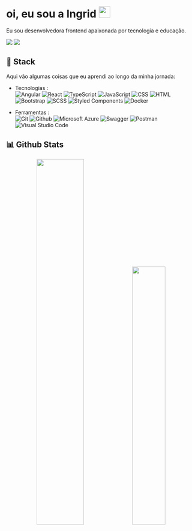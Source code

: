 # oi, eu sou a Ingrid <img src="https://imgur.com/C7PX4kM.gif" height="30px" width="30px">

Eu sou desenvolvedora frontend apaixonada por tecnologia e educação.

<a href="https://www.linkedin.com/in/midoriobana/"><img src="https://img.shields.io/badge/-Linkedin-0077B5?style=flat-square&logo=linkedin&logoColor=white"/></a>
<a href="mailto:ingridmidori@live.com?"><img src="https://img.shields.io/badge/-ingridmidori@live.com-0078D4?style=flat&logo=microsoft-outlook&logoColor=white"/></a>


## 🧰 Stack

Aqui vão algumas coisas que eu aprendi ao longo da minha jornada:

- Tecnologias : <br />
![Angular](https://img.shields.io/badge/-Angular-05122A?style=flat&logo=angular&logoColor=DD0031)
![React](https://img.shields.io/badge/-React-05122A?style=flat&logo=react)
![TypeScript](https://img.shields.io/badge/Typescript-05122A.svg?style=flat&logo=typescript)
![JavaScript](https://img.shields.io/badge/-JavaScript-05122A.svg?style=flat&logo=javascript)
![CSS](https://img.shields.io/badge/-CSS-05122A?style=flat&logo=CSS3&logoColor=1572B6)
![HTML](https://img.shields.io/badge/-HTML-05122A?style=flat&logo=HTML5)
![Bootstrap](https://img.shields.io/badge/-Bootstrap-05122A?style=flat&logo=bootstrap&logoColor=563D7C)
![SCSS](https://img.shields.io/badge/-SCSS-05122A?style=flat&logo=SCSS&)
![Styled Components](https://img.shields.io/badge/styled--components-05122A?style=flat&logo=styled-components)
![Docker](https://img.shields.io/badge/-Docker-05122A?style=flat&logo=docker)

- Ferramentas : <br />
![Git](https://img.shields.io/badge/-Git-05122A?style=flat&logo=git)
![Github](https://img.shields.io/badge/-Github-05122A?style=flat&logo=github)
![Microsoft Azure](https://img.shields.io/badge/Microsoft_Azure-05122A?style=flat&logo=microsoft-azure&logoColor=0089D6)
![Swagger](https://img.shields.io/badge/-Swagger-05122A?style=flat&logo=swagger)
![Postman](https://img.shields.io/badge/Postman-05122A?style=flat&logo=postman)
![Visual Studio Code](https://img.shields.io/badge/-Visual%20Studio%20Code-05122A?style=flat&logo=visual-studio-code&logoColor=007ACC)



## 📊 Github Stats

<p align="center">
  <img  width="50%" src="https://github-readme-stats.vercel.app/api?username=midoriobana&count_private=true&theme=tokyonight" /> <img width="42%" src="https://github-readme-stats.vercel.app/api/top-langs/?username=midoriobana&layout=compact&theme=tokyonight" />
 </p>

